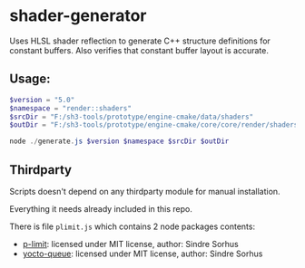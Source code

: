 # shader-generator

Uses HLSL shader reflection to generate C++ structure definitions for constant buffers.
Also verifies that constant buffer layout is accurate.

## Usage:

```powershell
$version = "5.0"
$namespace = "render::shaders"
$srcDir = "F:/sh3-tools/prototype/engine-cmake/data/shaders"
$outDir = "F:/sh3-tools/prototype/engine-cmake/core/core/render/shaders"

node ./generate.js $version $namespace $srcDir $outDir
```

## Thirdparty

Scripts doesn't depend on any thirdparty module for manual installation.

Everything it needs already included in this repo.

There is file `plimit.js` which contains 2 node packages contents:

- [p-limit](https://www.npmjs.com/package/p-limit): licensed under MIT license, author: Sindre Sorhus
- [yocto-queue](https://www.npmjs.com/package/yocto-queue): licensed under MIT license, author: Sindre Sorhus
